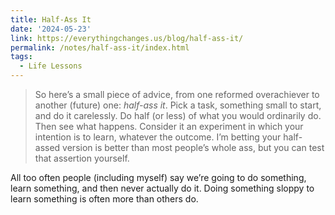 ```yaml
---
title: Half-Ass It
date: '2024-05-23'
link: https://everythingchanges.us/blog/half-ass-it/
permalink: /notes/half-ass-it/index.html
tags:
  - Life Lessons
---
```


> So here’s a small piece of advice, from one reformed overachiever to another (future) one: _half-ass it_. Pick a task, something small to start, and do it carelessly. Do half (or less) of what you would ordinarily do. Then see what happens. Consider it an experiment in which your intention is to learn, whatever the outcome. I’m betting your half-assed version is better than most people’s whole ass, but you can test that assertion yourself.

All too often people (including myself) say we’re going to do something, learn something, and then never actually do it. Doing something sloppy to learn something is often more than others do.